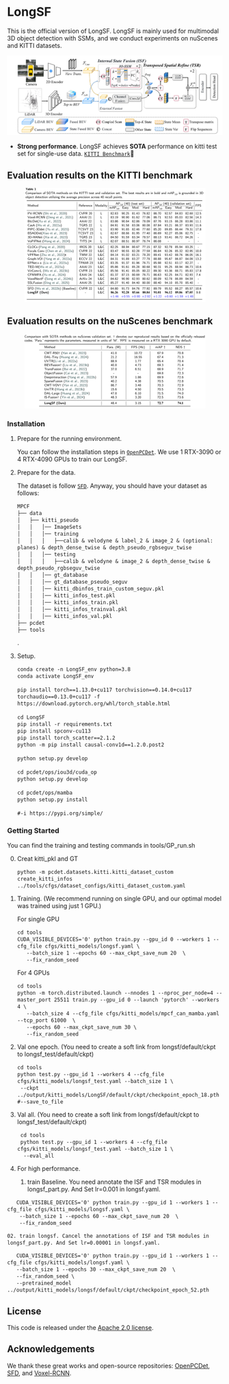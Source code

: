# LongSF
This is the official version of LongSF. LongSF is mainly used for multimodal 3D object detection with SSMs, and we conduct experiments on nuScenes and KITTI datasets.

![](./Figures/LongSF.png)

* **Strong performance**. LongSF achieves **SOTA** performance on kitti test set for single-use data. [`KITTI Benchmark`](https://www.cvlibs.net/datasets/kitti/eval_object.php?obj_benchmark=3d)💪

## Evaluation results on the KITTI benchmark
<figure>
  <img src="./Figures/Kitti.png" alt="table">
  <figcaption style="text-align: center;"></figcaption>
</figure>

## Evaluation results on the nuScenes benchmark
<figure>
  <img src="./Figures/nuScenes.png" alt="table">
  <figcaption style="text-align: center;"></figcaption>
</figure>





### Installation
1.  Prepare for the running environment. 

    You can  follow the installation steps in [`OpenPCDet`](https://github.com/open-mmlab/OpenPCDet). We use 1 RTX-3090 or 4 RTX-4090 GPUs to train our LongSF.

2. Prepare for the data.  
    
    The dataset is follow [`SFD`](https://github.com/LittlePey/SFD). Anyway, you should have your dataset as follows:

    ```
    MPCF
    ├── data
    │   ├── kitti_pseudo
    │   │   │── ImageSets
    │   │   │── training
    │   │   │   ├──calib & velodyne & label_2 & image_2 & (optional: planes) & depth_dense_twise & depth_pseudo_rgbseguv_twise
    │   │   │── testing
    │   │   │   ├──calib & velodyne & image_2 & depth_dense_twise & depth_pseudo_rgbseguv_twise
    │   │   │── gt_database
    │   │   │── gt_database_pseudo_seguv
    │   │   │── kitti_dbinfos_train_custom_seguv.pkl
    │   │   │── kitti_infos_test.pkl
    │   │   │── kitti_infos_train.pkl
    │   │   │── kitti_infos_trainval.pkl
    │   │   │── kitti_infos_val.pkl
    ├── pcdet
    ├── tools
    ```
    .

3. Setup.

    ```
    conda create -n LongSF_env python=3.8
    conda activate LongSF_env
    
    pip install torch==1.13.0+cu117 torchvision==0.14.0+cu117 torchaudio==0.13.0+cu117 -f https://download.pytorch.org/whl/torch_stable.html
    
    cd LongSF
    pip install -r requirements.txt
    pip install spconv-cu113
    pip install torch_scatter==2.1.2
    python -m pip install causal-conv1d==1.2.0.post2
    
    python setup.py develop
    
    cd pcdet/ops/iou3d/cuda_op
    python setup.py develop
    
    cd pcdet/ops/mamba
    python setup.py install
    
    #-i https://pypi.org/simple/ 

    ```

### Getting Started

   You can find the training and testing commands in tools/GP_run.sh

0. Creat kitti_pkl and GT  

    ```
    python -m pcdet.datasets.kitti.kitti_dataset_custom create_kitti_infos ../tools/cfgs/dataset_configs/kitti_dataset_custom.yaml
    ```
    
1.  Training. (We recommend running on single GPU, and our optimal model was trained using just 1 GPU.)

    For single GPU 
    ```
    cd tools
    CUDA_VISIBLE_DEVICES='0' python train.py --gpu_id 0 --workers 1 --cfg_file cfgs/kitti_models/longsf.yaml \
       --batch_size 1 --epochs 60 --max_ckpt_save_num 20  \
       --fix_random_seed
    ```
    
    For 4 GPUs
    ```
    cd tools
    python -m torch.distributed.launch --nnodes 1 --nproc_per_node=4 --master_port 25511 train.py --gpu_id 0 --launch 'pytorch' --workers 4 \
       --batch_size 4 --cfg_file cfgs/kitti_models/mpcf_can_mamba.yaml  --tcp_port 61000  \
       --epochs 60 --max_ckpt_save_num 30 \
       --fix_random_seed
    ```

2. Val one epoch.  (You need to create a soft link from longsf/default/ckpt to longsf_test/default/ckpt)

    ```
    cd tools
    python test.py --gpu_id 1 --workers 4 --cfg_file cfgs/kitti_models/longsf_test.yaml --batch_size 1 \
     --ckpt ../output/kitti_models/LongSF/default/ckpt/checkpoint_epoch_18.pth #--save_to_file 
    ```
3. Val all. (You need to create a soft link from longsf/default/ckpt to longsf_test/default/ckpt)
   ```
    cd tools
    python test.py --gpu_id 1 --workers 4 --cfg_file cfgs/kitti_models/longsf_test.yaml --batch_size 1 \
     --eval_all
   ```
4.  For high performance.
    01. train Baseline. You need annotate the ISF and TSR modules in longsf_part.py. And Set lr=0.001 in longsf.yaml.
   ```
      CUDA_VISIBLE_DEVICES='0' python train.py --gpu_id 1 --workers 1 --cfg_file cfgs/kitti_models/longsf.yaml \
       --batch_size 1 --epochs 60 --max_ckpt_save_num 20  \
       --fix_random_seed
   ```
    02. train longsf. Cancel the annotations of ISF and TSR modules in longsf_part.py. And Set lr=0.00001 in longsf.yaml.
   ```
      CUDA_VISIBLE_DEVICES='0' python train.py --gpu_id 1 --workers 1 --cfg_file cfgs/kitti_models/longsf.yaml \
      --batch_size 1 --epochs 30 --max_ckpt_save_num 20  \
      --fix_random_seed \
      --pretrained_model ../output/kitti_models/longsf/default/ckpt/checkpoint_epoch_52.pth
   ```
    
## License

This code is released under the [Apache 2.0 license](LICENSE).
    
## Acknowledgements
We thank these great works and open-source repositories:
[OpenPCDet](https://github.com/open-mmlab/OpenPCDet), [SFD](https://github.com/LittlePey/SFD), and [Voxel-RCNN](https://github.com/djiajunustc/Voxel-R-CNN).

